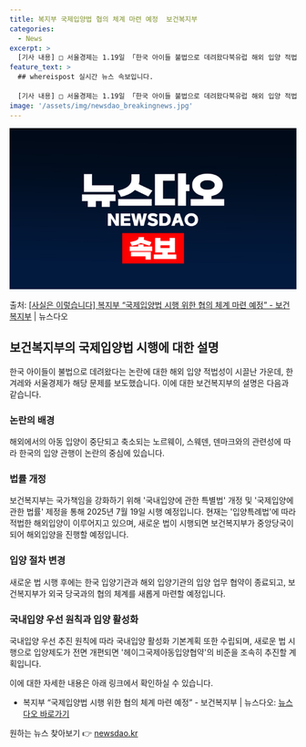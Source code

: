 ```yaml
---
title: 복지부 국제입양법 협의 체계 마련 예정  보건복지부
categories:
  - News
excerpt: >
  [기사 내용] □ 서울경제는 1.19일 「한국 아이들 불법으로 데려왔다북유럽 해외 입양 적법성 시끌」제하의 …
feature_text: >
  ## whereispost 실시간 뉴스 속보입니다.

  [기사 내용] □ 서울경제는 1.19일 「한국 아이들 불법으로 데려왔다북유럽 해외 입양 적법성 시끌」제하의 …
image: '/assets/img/newsdao_breakingnews.jpg'
---
```


![뉴스다오 속보](/assets/img/newsdao_breakingnews.jpg)

<p>출처: <a href="https://newsdao.kr/3061" rel="dofollow">[사실은 이렇습니다] 복지부 “국제입양법 시행 위한 협의 체계 마련 예정” - 보건복지부</a> | 뉴스다오</p>

<h2 data-ke-size="size26">보건복지부의 국제입양법 시행에 대한 설명</h2>
<p data-ke-size="size16">한국 아이들이 불법으로 데려왔다는 논란에 대한 해외 입양 적법성이 시끌난 가운데, 한겨레와 서울경제가 해당 문제를 보도했습니다. 이에 대한 보건복지부의 설명은 다음과 같습니다.</p>

<h3><b>논란의 배경</b></h3>
<p data-ke-size="size16">해외에서의 아동 입양이 중단되고 축소되는 노르웨이, 스웨덴, 덴마크와의 관련성에 따라 한국의 입양 관행이 논란의 중심에 있습니다.</p>

<h3><b>법률 개정</b></h3>
<p data-ke-size="size16">보건복지부는 국가책임을 강화하기 위해 '국내입양에 관한 특별법' 개정 및 '국제입양에 관한 법률' 제정을 통해 2025년 7월 19일 시행 예정입니다. 현재는 '입양특례법'에 따라 적법한 해외입양이 이루어지고 있으며, 새로운 법이 시행되면 보건복지부가 중앙당국이 되어 해외입양을 진행할 예정입니다.</p>

<h3><b>입양 절차 변경</b></h3>
<p data-ke-size="size16">새로운 법 시행 후에는 한국 입양기관과 해외 입양기관의 입양 업무 협약이 종료되고, 보건복지부가 외국 당국과의 협의 체계를 새롭게 마련할 예정입니다.</p>

<h3><b>국내입양 우선 원칙과 입양 활성화</b></h3>
<p data-ke-size="size16">국내입양 우선 추진 원칙에 따라 국내입양 활성화 기본계획 또한 수립되며, 새로운 법 시행으로 입양제도가 전면 개편되면 '헤이그국제아동입양협약'의 비준을 조속히 추진할 계획입니다.</p>

이에 대한 자세한 내용은 아래 링크에서 확인하실 수 있습니다.
- 복지부 “국제입양법 시행 위한 협의 체계 마련 예정” - 보건복지부 | 뉴스다오: [뉴스다오 바로가기](https://newsdao.kr/3061) 

원하는 뉴스 찾아보기 👉 <a href="https://newsdao.kr" rel="dofollow">newsdao.kr</a>


